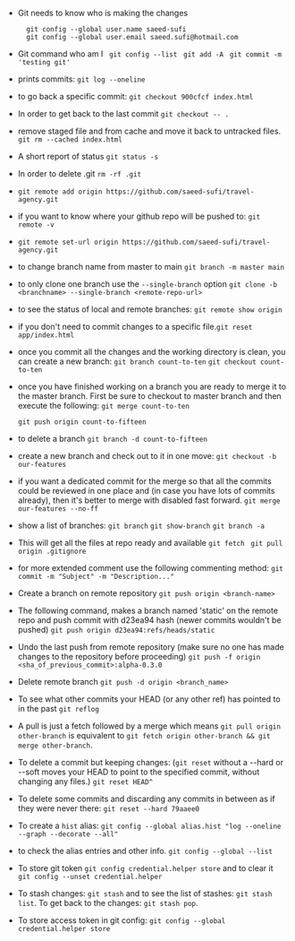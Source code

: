 * Git needs to know who is making the changes

  `  git config --global user.name saeed-sufi`<br>
  `  git config --global user.email saeed.sufi@hotmail.com`

* Git command who am I
`  git config --list
`
`  git add -A
`
`  git commit -m 'testing git'
`
* prints commits: `git log --oneline
`
* to go back a specific commit:
  `git checkout 900cfcf index.html`
* In order to get back to the last commit
  `git checkout -- .`
* remove staged file and from cache and move it back to untracked files.
  `git rm --cached index.html`
* A short report of status
  `git status -s`
* In order to delete .git 
  `rm -rf .git`
* `git remote add origin https://github.com/saeed-sufi/travel-agency.git`
* if you want to know where your github repo will be pushed to:
  `git remote -v`

* `git remote set-url origin https://github.com/saeed-sufi/travel-agency.git`

* to change branch name from master to main
  `git branch -m master main`
* to only clone one branch use the `--single-branch` option
  `git clone -b <branchname> --single-branch <remote-repo-url>`

* to see the status of local and remote branches:
  `git remote show origin`
* if you don't need to commit changes to a specific file.`git reset app/index.html` 
* once you commit all the changes and the working directory is clean, you can create a new branch:
  `git branch count-to-ten`
  `git checkout count-to-ten `
* once you have finished working on a branch you are ready to merge it to the master branch. First be sure to checkout to master branch and then execute the following:
  `git merge count-to-ten`

  `git push origin count-to-fifteen`
* to delete a branch
  `git branch -d count-to-fifteen`
* create a new branch and check out to it in one move: 
  `git checkout -b our-features`
* if you want a dedicated commit for the merge so that all the commits could be reviewed in one place and (in case you have lots of commits already), then it's better to merge with disabled fast forward.
  `git merge our-features --no-ff`
* show a list of branches:
  `git branch`
  `git show-branch`
  `git branch -a`
* This will get all the files at repo ready and available
  `git fetch `
  `git pull origin .gitignore` 
  
* for more extended comment use the following commenting method:
  `git commit -m "Subject" -m "Description..."`
  
* Create a branch on remote repository
  `git push origin <branch-name>`
  
* The following command, makes a branch named 'static' on the remote repo and push commit with d23ea94 hash (newer commits wouldn't be pushed)
  `git push origin d23ea94:refs/heads/static`
  
* Undo the last push from remote repository (make sure no one has made changes to the repository before proceeding)
  `git push -f origin <sha_of_previous_commit>:alpha-0.3.0`
  
* Delete remote branch
  `git push -d origin <branch_name>`
  
* To see what other commits your HEAD (or any other ref) has pointed to in the past
  `git reflog`
  
* A pull is just a fetch followed by a merge which means `git pull origin other-branch` is equivalent to `git fetch origin other-branch && git merge other-branch`.
  
* To delete a commit but keeping changes: (`git reset` without a --hard or --soft moves your HEAD to point to the specified commit, without changing any files.)
  `git reset HEAD^`
  
* To delete some commits and discarding any commits in between as if they were never there:
  `git reset --hard 79aaee0`

* To create a `hist` alias:
  `git config --global alias.hist "log --oneline --graph --decorate --all"`
* to check the alias entries and other info.
  `git config --global --list` 

* To store git token `git config credential.helper store` and to clear it `git config --unset credential.helper`

* To stash changes: `git stash` and to see the list of stashes: `git stash list`. To get back to the changes: `git stash pop`.

* To store access token in git config: `git config --global credential.helper store`
